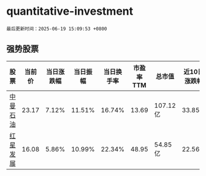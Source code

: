 # quantitative-investment

`最后更新时间：2025-06-19 15:09:53 +0800`

## 强势股票

|股票|当前价|当日涨跌幅|当日振幅|当日换手率|市盈率TTM|总市值|近10日涨跌幅|
|----|----|----|----|----|----|----|----|
|[中曼石油](https://xueqiu.com/S/SH603619)|23.17|7.12%|11.51%|16.74%|13.69|107.12亿|33.85%|
|[红星发展](https://xueqiu.com/S/SH600367)|16.08|5.86%|10.99%|22.34%|48.95|54.85亿|22.56%|

